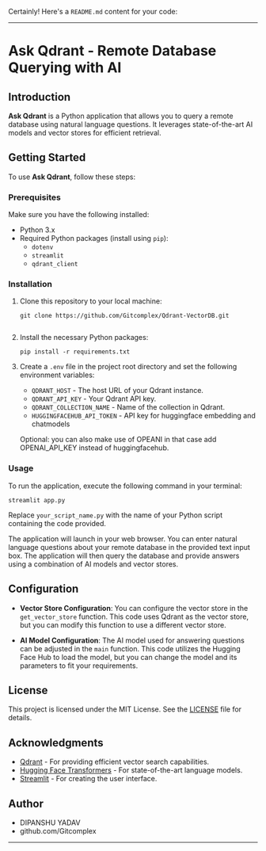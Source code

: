 Certainly! Here's a `README.md` content for your code:

---

# Ask Qdrant - Remote Database Querying with AI

## Introduction

**Ask Qdrant** is a Python application that allows you to query a remote database using natural language questions. It leverages state-of-the-art AI models and vector stores for efficient retrieval.

## Getting Started

To use **Ask Qdrant**, follow these steps:

### Prerequisites

Make sure you have the following installed:

- Python 3.x
- Required Python packages (install using `pip`):
  - `dotenv`
  - `streamlit`
  - `qdrant_client`

### Installation

1. Clone this repository to your local machine:

   ```
   git clone https://github.com/Gitcomplex/Qdrant-VectorDB.git
  
   ```

2. Install the necessary Python packages:

   ```
   pip install -r requirements.txt
   ```

3. Create a `.env` file in the project root directory and set the following environment variables:

   - `QDRANT_HOST` - The host URL of your Qdrant instance.
   - `QDRANT_API_KEY` - Your Qdrant API key.
   - `QDRANT_COLLECTION_NAME` - Name of the collection in Qdrant.
   - `HUGGINGFACEHUB_API_TOKEN` - API key for huggingface embedding and chatmodels

   Optional: you can also make use of OPEANI in that case add OPENAI_API_KEY instead of huggingfacehub.

### Usage

To run the application, execute the following command in your terminal:

```
streamlit app.py
```

Replace `your_script_name.py` with the name of your Python script containing the code provided.

The application will launch in your web browser. You can enter natural language questions about your remote database in the provided text input box. The application will then query the database and provide answers using a combination of AI models and vector stores.

## Configuration

- **Vector Store Configuration**: You can configure the vector store in the `get_vector_store` function. This code uses Qdrant as the vector store, but you can modify this function to use a different vector store.

- **AI Model Configuration**: The AI model used for answering questions can be adjusted in the `main` function. This code utilizes the Hugging Face Hub to load the model, but you can change the model and its parameters to fit your requirements.

## License

This project is licensed under the MIT License. See the [LICENSE](LICENSE) file for details.

## Acknowledgments

- [Qdrant](https://github.com/qdrant/qdrant) - For providing efficient vector search capabilities.
- [Hugging Face Transformers](https://github.com/huggingface/transformers) - For state-of-the-art language models.
- [Streamlit](https://streamlit.io/) - For creating the user interface.

## Author

- DIPANSHU YADAV
- github.com/Gitcomplex

---
